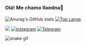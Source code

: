 ### Olá! Me chamo Ilaedna👋
####
![Anurag's GitHub stats](https://github-readme-stats.vercel.app/api?username=ilaedna16&show_icons=true&theme=radical)
[![Top Langs](https://github-readme-stats.vercel.app/api/top-langs/?username=ilaedna16&hide_progress=true)](https://github.com/ilaedna16/github-readme-stats)

 <a href= "mailto:ilaedna.silva@alunos.uferssa.edu.br"><img src="https://img.shields.io/badge/Gmail-D14836?style=for-the-badge&logo=gmail&logoColor=white" target="_blank"></a>
[![instagram](https://img.shields.io/badge/Instagram-E4405F?style=for-the-badge&logo=instagram&logoColor=white)](https://www.instagram.com/ilaedna_16/)
[![Telegram](https://img.shields.io/badge/Telegram-2CA5E0?style=for-the-badge&logo=telegram&logoColor=white)](https://t.me/+5584999918295)

![snake gif](https://github.com/ilaedna16/ilaedna16/blob/output/github-contribution-grid-snake.svg)  
